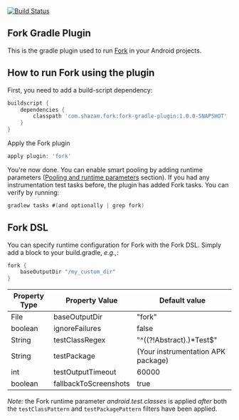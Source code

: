 [![Build Status](https://travis-ci.org/shazam/fork-gradle-plugin.svg?branch=master)](https://travis-ci.org/shazam/fork-gradle-plugin)

Fork Gradle Plugin
---------------

This is the gradle plugin used to run [Fork](https://github.com/shazam/fork) in your Android projects.

How to run Fork using the plugin
---------------

First, you need to add a build-script dependency:

```groovy
buildscript {
    dependencies {
        classpath 'com.shazam.fork:fork-gradle-plugin:1.0.0-SNAPSHOT'
    }
}
```

Apply the Fork plugin
```groovy
apply plugin: 'fork'
```

You're now done. You can enable smart pooling by adding runtime parameters ([Pooling and runtime parameters](https://github.com/shazam/fork#pooling-and-runtime-parameters) section). If you had any instrumentation test tasks before, the plugin has added Fork tasks. You can verify by running:

```groovy
gradlew tasks #(and optionally | grep fork)
```

Fork DSL
--------

You can specify runtime configuration for Fork with the Fork DSL. Simply add a block to your build.gradle, _e.g.,_:

```groovy
fork {
    baseOutputDir "/my_custom_dir"
}
```

Property Type     | Property Value         | Default value
----------------- |----------------------- | -------------
File              | baseOutputDir          | "fork"
boolean           | ignoreFailures         | false
String            | testClassRegex         | "^((?!Abstract).)*Test$"
String            | testPackage            | (Your instrumentation APK package)
int               | testOutputTimeout      | 60000
boolean           | fallbackToScreenshots  | true

*Note:* the Fork runtime parameter _android.test.classes_ is applied _after_ both the ```testClassPattern``` and ```testPackagePattern``` filters have been applied.

